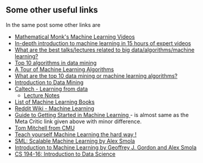 ## Some other useful links ##

In the same post some other links are

* [Mathematical Monk's Machine Learning Videos](https://www.youtube.com/playlist?list=PLD0F06AA0D2E8FFBA)
* [In-depth introduction to machine learning in 15 hours of expert videos](http://www.dataschool.io/15-hours-of-expert-machine-learning-videos/)
* [What are the best talks/lectures related to big data/algorithms/machine learning?](http://www.quora.com/What-are-the-best-talks-lectures-related-to-big-data-algorithms-machine-learning)
* [Top 10 algorithms in data mining ](http://www.cs.uvm.edu/~icdm/algorithms/10Algorithms-08.pdf)
* [A Tour of Machine Learning Algorithms](http://machinelearningmastery.com/a-tour-of-machine-learning-algorithms/)
* [What are the top 10 data mining or machine learning algorithms?](https://www.quora.com/What-are-the-top-10-data-mining-or-machine-learning-algorithms)
* [Introduction to Data Mining ](http://www-users.cs.umn.edu/~kumar/dmbook/index.php)
* [Caltech - Learning from data ](https://www.youtube.com/playlist?list=PLD63A284B7615313A)
    - [Lecture Notes](https://work.caltech.edu/telecourse.html)
* [List of Machine Learning Books ](http://www.reddit.com/r/MachineLearning/comments/1jeawf/machine_learning_books/)
* [Reddit Wiki - Machine Learning ](http://www.reddit.com/r/MachineLearning/wiki/index)
* [Guide to Getting Started in Machine Learning ](http://abeautifulwww.com/2009/10/11/guide-to-getting-started-in-machine-learning/) - is almost same as the Meta Critic link given above with minor difference.
* [Tom Mitchell from CMU ](http://www.cs.cmu.edu/~tom/10701_sp11/lectures.shtml)
* [Teach yourself Machine Learning the hard way !](http://darshanhegde.wordpress.com/2014/08/19/learn-machine-learning-the-hard-way/)
*  [SML: Scalable Machine Learning by Alex Smola ](http://alex.smola.org/teaching/berkeley2012/)
* [Introduction to Machine Learning by Geoffrey J. Gordon and Alex Smola](http://alex.smola.org/teaching/cmu2013-10-701x/)
* [CS 194-16: Introduction to Data Science ](http://datascienc.es/resources/)
